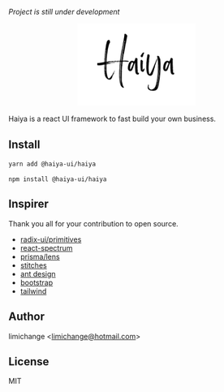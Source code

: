 _Project is still under development_

<p align="center">
  <img width="233" src="https://raw.githubusercontent.com/haiya-ui/haiya-ui/master/assets/logo.png" alt="Haiya logo">
</p>

Haiya is a react UI framework to fast build your own business.

## Install

```
yarn add @haiya-ui/haiya
```

```
npm install @haiya-ui/haiya
```

## Inspirer

Thank you all for your contribution to open source.

- [radix-ui/primitives](https://github.com/radix-ui/primitives)
- [react-spectrum](https://react-spectrum.adobe.com/)
- [prisma/lens](https://github.com/prisma/lens)
- [stitches](https://stitches.dev)
- [ant design](https://ant.design/)
- [bootstrap](https://getbootstrap.com/docs/5.0/getting-started/introduction/)
- [tailwind](https://tailwindcss.com/)

## Author

limichange <<limichange@hotmail.com>>

## License

MIT
